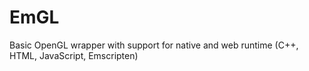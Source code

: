 # EmGL
Basic OpenGL wrapper with support for native and web runtime (C++, HTML, JavaScript, Emscripten)
